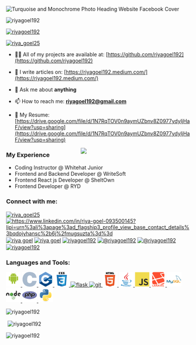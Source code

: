 ![Turquoise and Monochrome Photo Heading Website Facebook Cover](https://user-images.githubusercontent.com/55539590/110316284-826e8a00-8030-11eb-902c-a173ba496f6e.png)


<p align="left"> <img src="https://komarev.com/ghpvc/?username=riyagoel192&label=Profile%20views&color=0e75b6&style=flat" alt="riyagoel192" /> </p>

<p align="left"> <a href="https://github.com/ryo-ma/github-profile-trophy"><img src="https://github-profile-trophy.vercel.app/?username=riyagoel192" alt="riyagoel192" /></a> </p>

<p align="left"> <a href="https://twitter.com/riya_goel25" target="blank"><img src="https://img.shields.io/twitter/follow/riya_goel25?logo=twitter&style=for-the-badge" alt="riya_goel25" /></a> </p>


- 👨‍💻 All of my projects are available at: [https://github.com/riyagoel192](https://github.com/riyagoel192)

- 📝 I write articles on: [https://riyagoel192.medium.com/](https://riyagoel192.medium.com/)

- 💬 Ask me about **anything**

- 📫 How to reach me: **riyagoel192@gmail.com**

- 📄 My Resume: [https://drive.google.com/file/d/1N7RqTOV0n9aymUZbnv8Z0977ydyljHaF/view?usp=sharing](https://drive.google.com/file/d/1N7RqTOV0n9aymUZbnv8Z0977ydyljHaF/view?usp=sharing)

<img align="right" width="300" src="https://user-images.githubusercontent.com/55539590/110318829-0413e700-8034-11eb-92ff-99ab8bc700a4.gif"></img>
<h3 align="left">My Experience</h3>
<ul>
  <li>Coding Instructor @ Whitehat Junior</li>
  <li>Frontend and Backend Developer @ WriteSoft</li>
  <li>Frontend React js Developer @ SheltOwn</li>
  <li>Frontend Developer @ RYD</li>
 </ul>

<h3 align="left">Connect with me:</h3>
<p align="left">
<a href="https://twitter.com/riya_goel25" target="blank"><img align="center" src="https://cdn.jsdelivr.net/npm/simple-icons@3.0.1/icons/twitter.svg" alt="riya_goel25" height="30" width="40" /></a>
<a href="https://linkedin.com/in/https://www.linkedin.com/in/riya-goel-093500145?lipi=urn%3ali%3apage%3ad_flagship3_profile_view_base_contact_details%3bqdojyhansc%2b6j%2fmugsuzta%3d%3d" target="blank"><img align="center" src="https://cdn.jsdelivr.net/npm/simple-icons@3.0.1/icons/linkedin.svg" alt="https://www.linkedin.com/in/riya-goel-093500145?lipi=urn%3ali%3apage%3ad_flagship3_profile_view_base_contact_details%3bqdojyhansc%2b6j%2fmugsuzta%3d%3d" height="30" width="40" /></a>
<a href="https://kaggle.com/riya goel" target="blank"><img align="center" src="https://cdn.jsdelivr.net/npm/simple-icons@3.0.1/icons/kaggle.svg" alt="riya goel" height="30" width="40"/></a>
<a href="https://fb.com/riya goel" target="blank"><img align="center" src="https://cdn.jsdelivr.net/npm/simple-icons@3.0.1/icons/facebook.svg" color="blue" alt="riya goel" height="30" width="40" /></a>
<a href="https://instagram.com/riyagoel192" target="blank"><img align="center" src="https://cdn.jsdelivr.net/npm/simple-icons@3.0.1/icons/instagram.svg" alt="riyagoel192" height="30" width="40" /></a>
<a href="https://medium.com/@riyagoel192" target="blank"><img align="center" src="https://cdn.jsdelivr.net/npm/simple-icons@3.0.1/icons/medium.svg" alt="@riyagoel192" height="30" width="40" /></a>
<a href="https://www.hackerrank.com/@riyagoel192" target="blank"><img align="center" src="https://cdn.jsdelivr.net/npm/simple-icons@3.0.1/icons/hackerrank.svg" alt="@riyagoel192" height="30" width="40" /></a>
<a href="https://auth.geeksforgeeks.org/user/riyagoel192" target="blank"><img align="center" src="https://cdn.jsdelivr.net/npm/simple-icons@3.0.1/icons/geeksforgeeks.svg" alt="riyagoel192" height="30" width="40" /></a>
</p>

<h3 align="left">Languages and Tools:</h3>
<p align="left"> <a href="https://developer.android.com" target="_blank"> <img src="https://raw.githubusercontent.com/devicons/devicon/master/icons/android/android-original-wordmark.svg" alt="android" width="40" height="40"/> </a> <a href="https://www.cprogramming.com/" target="_blank"> <img src="https://raw.githubusercontent.com/devicons/devicon/master/icons/c/c-original.svg" alt="c" width="40" height="40"/> </a> <a href="https://www.w3schools.com/cpp/" target="_blank"> <img src="https://raw.githubusercontent.com/devicons/devicon/master/icons/cplusplus/cplusplus-original.svg" alt="cplusplus" width="40" height="40"/> </a> <a href="https://www.w3schools.com/css/" target="_blank"> <img src="https://raw.githubusercontent.com/devicons/devicon/master/icons/css3/css3-original-wordmark.svg" alt="css3" width="40" height="40"/> </a> <a href="https://flask.palletsprojects.com/" target="_blank"> <img src="https://www.vectorlogo.zone/logos/pocoo_flask/pocoo_flask-icon.svg" alt="flask" width="40" height="40"/> </a> <a href="https://git-scm.com/" target="_blank"> <img src="https://www.vectorlogo.zone/logos/git-scm/git-scm-icon.svg" alt="git" width="40" height="40"/> </a> <a href="https://www.w3.org/html/" target="_blank"> <img src="https://raw.githubusercontent.com/devicons/devicon/master/icons/html5/html5-original-wordmark.svg" alt="html5" width="40" height="40"/> </a> <a href="https://www.java.com" target="_blank"> <img src="https://raw.githubusercontent.com/devicons/devicon/master/icons/java/java-original.svg" alt="java" width="40" height="40"/> </a> <a href="https://developer.mozilla.org/en-US/docs/Web/JavaScript" target="_blank"> <img src="https://raw.githubusercontent.com/devicons/devicon/master/icons/javascript/javascript-original.svg" alt="javascript" width="40" height="40"/> </a> <a href="https://laravel.com/" target="_blank"> <img src="https://raw.githubusercontent.com/devicons/devicon/master/icons/laravel/laravel-plain-wordmark.svg" alt="laravel" width="40" height="40"/> </a> <a href="https://www.mysql.com/" target="_blank"> <img src="https://raw.githubusercontent.com/devicons/devicon/master/icons/mysql/mysql-original-wordmark.svg" alt="mysql" width="40" height="40"/> </a> <a href="https://nodejs.org" target="_blank"> <img src="https://raw.githubusercontent.com/devicons/devicon/master/icons/nodejs/nodejs-original-wordmark.svg" alt="nodejs" width="40" height="40"/> </a> <a href="https://www.php.net" target="_blank"> <img src="https://raw.githubusercontent.com/devicons/devicon/master/icons/php/php-original.svg" alt="php" width="40" height="40"/> </a> <a href="https://www.python.org" target="_blank"> <img src="https://raw.githubusercontent.com/devicons/devicon/master/icons/python/python-original.svg" alt="python" width="40" height="40"/> </a> </p>

<p><img align="left" src="https://github-readme-stats.vercel.app/api/top-langs?username=riyagoel192&show_icons=true&locale=en&layout=compact" alt="riyagoel192" /></p>
<br>
<p>&nbsp;<img align="center" src="https://github-readme-stats.vercel.app/api?username=riyagoel192&show_icons=true&locale=en" alt="riyagoel192" /></p>

<p><img align="center" src="https://github-readme-streak-stats.herokuapp.com/?user=riyagoel192&" alt="riyagoel192" /></p>

